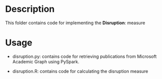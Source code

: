# Description

This folder contains code for implementing the **Disruption**: measure

# Usage

- disruption.py: contains code for retrieving publications from Microsoft Academic Graph using PySpark.

- disruption.R: contains code for calculating the disruption measure
